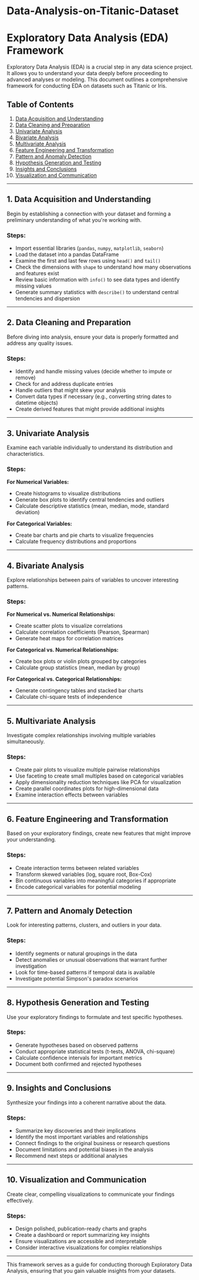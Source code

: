 # Data-Analysis-on-Titanic-Dataset

# Exploratory Data Analysis (EDA) Framework

Exploratory Data Analysis (EDA) is a crucial step in any data science project. It allows you to understand your data deeply before proceeding to advanced analyses or modeling. This document outlines a comprehensive framework for conducting EDA on datasets such as Titanic or Iris.

## Table of Contents
1. [Data Acquisition and Understanding](#data-acquisition-and-understanding)
2. [Data Cleaning and Preparation](#data-cleaning-and-preparation)
3. [Univariate Analysis](#univariate-analysis)
4. [Bivariate Analysis](#bivariate-analysis)
5. [Multivariate Analysis](#multivariate-analysis)
6. [Feature Engineering and Transformation](#feature-engineering-and-transformation)
7. [Pattern and Anomaly Detection](#pattern-and-anomaly-detection)
8. [Hypothesis Generation and Testing](#hypothesis-generation-and-testing)
9. [Insights and Conclusions](#insights-and-conclusions)
10. [Visualization and Communication](#visualization-and-communication)

---

## 1. Data Acquisition and Understanding
Begin by establishing a connection with your dataset and forming a preliminary understanding of what you're working with.

### Steps:
- Import essential libraries (`pandas`, `numpy`, `matplotlib`, `seaborn`)
- Load the dataset into a pandas DataFrame
- Examine the first and last few rows using `head()` and `tail()`
- Check the dimensions with `shape` to understand how many observations and features exist
- Review basic information with `info()` to see data types and identify missing values
- Generate summary statistics with `describe()` to understand central tendencies and dispersion

---

## 2. Data Cleaning and Preparation
Before diving into analysis, ensure your data is properly formatted and address any quality issues.

### Steps:
- Identify and handle missing values (decide whether to impute or remove)
- Check for and address duplicate entries
- Handle outliers that might skew your analysis
- Convert data types if necessary (e.g., converting string dates to datetime objects)
- Create derived features that might provide additional insights

---

## 3. Univariate Analysis
Examine each variable individually to understand its distribution and characteristics.

### Steps:
**For Numerical Variables:**
- Create histograms to visualize distributions
- Generate box plots to identify central tendencies and outliers
- Calculate descriptive statistics (mean, median, mode, standard deviation)

**For Categorical Variables:**
- Create bar charts and pie charts to visualize frequencies
- Calculate frequency distributions and proportions

---

## 4. Bivariate Analysis
Explore relationships between pairs of variables to uncover interesting patterns.

### Steps:
**For Numerical vs. Numerical Relationships:**
- Create scatter plots to visualize correlations
- Calculate correlation coefficients (Pearson, Spearman)
- Generate heat maps for correlation matrices

**For Categorical vs. Numerical Relationships:**
- Create box plots or violin plots grouped by categories
- Calculate group statistics (mean, median by group)

**For Categorical vs. Categorical Relationships:**
- Generate contingency tables and stacked bar charts
- Calculate chi-square tests of independence

---

## 5. Multivariate Analysis
Investigate complex relationships involving multiple variables simultaneously.

### Steps:
- Create pair plots to visualize multiple pairwise relationships
- Use faceting to create small multiples based on categorical variables
- Apply dimensionality reduction techniques like PCA for visualization
- Create parallel coordinates plots for high-dimensional data
- Examine interaction effects between variables

---

## 6. Feature Engineering and Transformation
Based on your exploratory findings, create new features that might improve your understanding.

### Steps:
- Create interaction terms between related variables
- Transform skewed variables (log, square root, Box-Cox)
- Bin continuous variables into meaningful categories if appropriate
- Encode categorical variables for potential modeling

---

## 7. Pattern and Anomaly Detection
Look for interesting patterns, clusters, and outliers in your data.

### Steps:
- Identify segments or natural groupings in the data
- Detect anomalies or unusual observations that warrant further investigation
- Look for time-based patterns if temporal data is available
- Investigate potential Simpson's paradox scenarios

---

## 8. Hypothesis Generation and Testing
Use your exploratory findings to formulate and test specific hypotheses.

### Steps:
- Generate hypotheses based on observed patterns
- Conduct appropriate statistical tests (t-tests, ANOVA, chi-square)
- Calculate confidence intervals for important metrics
- Document both confirmed and rejected hypotheses

---

## 9. Insights and Conclusions
Synthesize your findings into a coherent narrative about the data.

### Steps:
- Summarize key discoveries and their implications
- Identify the most important variables and relationships
- Connect findings to the original business or research questions
- Document limitations and potential biases in the analysis
- Recommend next steps or additional analyses

---

## 10. Visualization and Communication
Create clear, compelling visualizations to communicate your findings effectively.

### Steps:
- Design polished, publication-ready charts and graphs
- Create a dashboard or report summarizing key insights
- Ensure visualizations are accessible and interpretable
- Consider interactive visualizations for complex relationships

---

This framework serves as a guide for conducting thorough Exploratory Data Analysis, ensuring that you gain valuable insights from your datasets.
